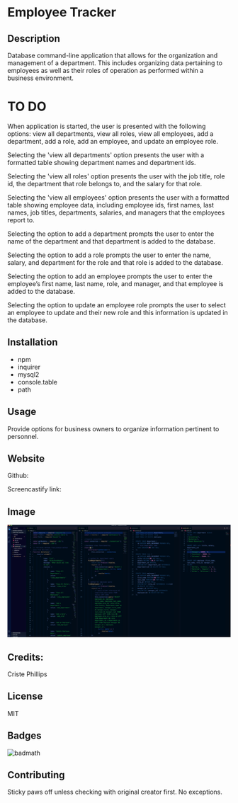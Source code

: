 # Employee Tracker


## Description

Database command-line application that allows for the organization and management of a department.  This includes organizing data pertaining to employees as well as their roles of operation as performed within a business environment.


# TO DO

When application is started, the user is presented with the following options: view all departments, view all roles, view all employees, add a department, add a role, add an employee, and update an employee role.

Selecting the 'view all departments' option presents the user with a formatted table showing department names and department ids.

Selecting the 'view all roles' option presents the user with the job title, role id, the department that role belongs to, and the salary for that role.

Selecting the 'view all employees' option presents the user with a formatted table showing employee data, including employee ids, first names, last names, job titles, departments, salaries, and managers that the employees report to.

Selecting the option to add a department prompts the user to enter the name of the department and that department is added to the database.

Selecting the option to add a role prompts the user to enter the name, salary, and department for the role and that role is added to the database.

Selecting the option to add an employee prompts the user to enter the employee’s first name, last name, role, and manager, and that employee is added to the database.

Selecting the option to update an employee role prompts the user to select an employee to update and their new role and this information is updated in the database.

## Installation
* npm
* inquirer
* mysql2
* console.table
* path

## Usage
Provide options for business owners to organize information pertinent to personnel.


## Website
Github: 

Screencastify link: 

## Image

![Screenshot](/assets/images/screenshot.png)

## Credits:

Criste Phillips 

## License
MIT

## Badges
![badmath](https://img.shields.io/github/languages/top/nielsenjared/badmath)

## Contributing
Sticky paws off unless checking with original creator first.  No exceptions.